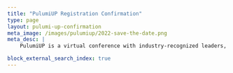```yaml
---
title: "PulumiUP Registration Confirmation"
type: page
layout: pulumi-up-confirmation
meta_image: /images/pulumiup/2022-save-the-date.png
meta_desc: |
    PulumiUP is a virtual conference with industry-recognized leaders, demos, and panel discussions about the future of IaC, Cloud Engineering & DevOps and Cloud.

block_external_search_index: true
---
```

